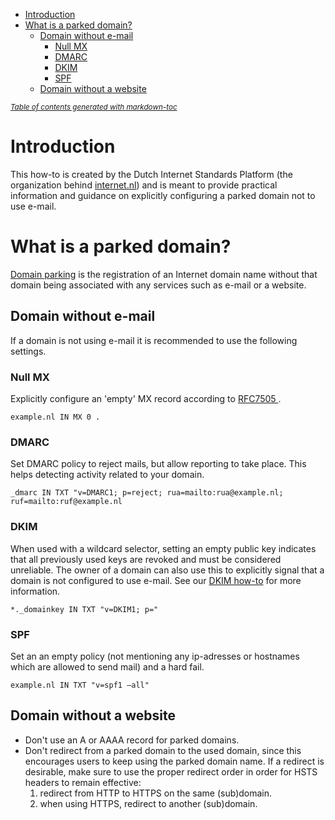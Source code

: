 - [Introduction](#introduction)
- [What is a parked domain?](#what-is-a-parked-domain-)
  * [Domain without e-mail](#domain-without-e-mail)
    + [Null MX](#null-mx)
    + [DMARC](#dmarc)
    + [DKIM](#dkim)
    + [SPF](#spf)
  * [Domain without a website](#domain-without-a-website)

<small><i><a href='http://ecotrust-canada.github.io/markdown-toc/'>Table of contents generated with markdown-toc</a></i></small>

# Introduction
This how-to is created by the Dutch Internet Standards Platform (the organization behind [internet.nl](https://internet.nl)) and is meant to provide practical information and guidance on explicitly configuring a parked domain not to use e-mail.

# What is a parked domain?
[Domain parking](https://en.wikipedia.org/wiki/Domain_parking) is the registration of an Internet domain name without that domain being associated with any services such as e-mail or a website. 

## Domain without e-mail
If a domain is not using e-mail it is recommended to use the following settings.

### Null MX
Explicitly configure an 'empty' MX record according to [RFC7505 ](https://tools.ietf.org/html/rfc7505). 

`example.nl IN MX 0 .`

### DMARC
Set DMARC policy to reject mails, but allow reporting to take place. This helps detecting activity related to your domain.

`_dmarc IN TXT "v=DMARC1; p=reject; rua=mailto:rua@example.nl; ruf=mailto:ruf@example.nl`

### DKIM
When used with a wildcard selector, setting an empty public key indicates that all previously used keys are revoked and must be considered unreliable. The owner of a domain can also use this to explicitly signal that a domain is not configured to use e-mail. See our [DKIM how-to](https://github.com/internetstandards/toolbox-wiki/blob/master/DKIM-how-to.md) for more information. 

`*._domainkey IN TXT "v=DKIM1; p="`

### SPF
Set an an empty policy (not mentioning any ip-adresses or hostnames which are allowed to send mail) and a hard fail.

`example.nl IN TXT "v=spf1 –all"`
 
## Domain without a website
* Don't use an A or AAAA record for parked domains.
* Don't redirect from a parked domain to the used domain, since this encourages users to keep using the parked domain name. If a redirect is desirable, make sure to use the proper redirect order in order for HSTS headers to remain effective: 
    1. redirect from HTTP to HTTPS on the same (sub)domain.
    2. when using HTTPS, redirect to another (sub)domain.
